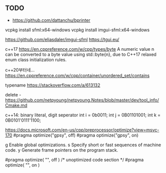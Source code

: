 
## TODO

- <https://github.com/dattanchu/bprinter>



vcpkg install sfml:x64-windows
vcpkg install imgui-sfml:x64-windows


https://github.com/eliasdaler/imgui-sfml
https://tgui.eu/


c++17
https://en.cppreference.com/w/cpp/types/byte
A numeric value n can be converted to a byte value using std::byte{n}, due to C++17 relaxed enum class initialization rules.



c++20부터네...
https://en.cppreference.com/w/cpp/container/unordered_set/contains


typename
https://stackoverflow.com/a/613132


delete - https://github.com/netpyoung/netpyoung.Notes/blob/master/dev/tool_info/Cmake.md


c++14: binary literal, digit seperator
int i = 0b0011;
int j = 0B01101001;
int k = 0B0101'0111'1100;


https://docs.microsoft.com/en-us/cpp/preprocessor/optimize?view=msvc-170
#pragma optimize("gpsy", off)
#pragma optimize("gpsy", on)

g Enable global optimizations.
s Specify short or fast sequences of machine code.
y Generate frame pointers on the program stack.

#pragma optimize( "", off )
/* unoptimized code section */
#pragma optimize( "", on )
